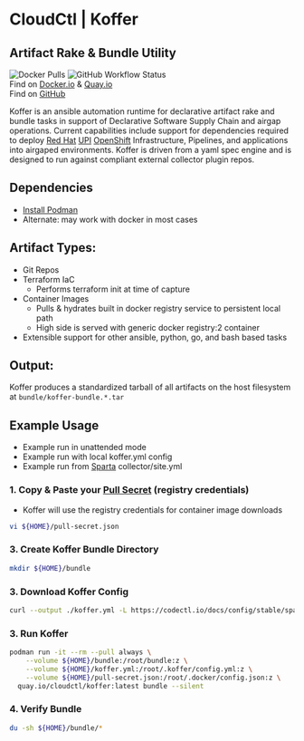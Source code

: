 # CloudCtl | Koffer
## Artifact Rake & Bundle Utility
![Docker Pulls](https://img.shields.io/docker/pulls/cloudctl/koffer?label=DockerHub%20Pulls)
![GitHub Workflow Status](https://img.shields.io/github/workflow/status/cloudctl/cloudctl/koffer?label=GH%20Actions)    
Find on [Docker.io](https://hub.docker.com/r/cloudctl/koffer)  &  [Quay.io](https://quay.io/repository/cloudctl/koffer)    
Find on [GitHub](https://github.com/cloudctl/cloudctl)    
    
    
Koffer is an ansible automation runtime for declarative artifact rake
and bundle tasks in support of Declarative Software Supply Chain and
airgap operations. Current capabilities include support for dependencies
required to deploy [Red Hat] [UPI] [OpenShift] Infrastructure, Pipelines,
and applications into airgaped environments. Koffer is driven from a
yaml spec engine and is designed to run against compliant external collector
plugin repos.    
    
## Dependencies
  - [Install Podman]
  - Alternate: may work with docker in most cases

## Artifact Types:
  - Git Repos
  - Terraform IaC
    - Performs terraform init at time of capture
  - Container Images
    - Pulls & hydrates built in docker registry service to persistent local path
    - High side is served with generic docker registry:2 container
  - Extensible support for other ansible, python, go, and bash based tasks

## Output:
Koffer produces a standardized tarball of all artifacts on the host filesystem at `bundle/koffer-bundle.*.tar`

## Example Usage
  - Example run in unattended mode
  - Example run with local koffer.yml config
  - Example run from [Sparta](https://github.com/CodeSparta/sparta) collector/site.yml 
    
### 1. Copy & Paste your [Pull Secret] (registry credentials)
  - Koffer will use the registry credentials for container image downloads
```sh
vi ${HOME}/pull-secret.json
```
### 3. Create Koffer Bundle Directory
```sh
mkdir ${HOME}/bundle
```
    
### 3. Download Koffer Config
```sh
curl --output ./koffer.yml -L https://codectl.io/docs/config/stable/sparta.yml
```
    
### 3. Run Koffer
```sh
podman run -it --rm --pull always \
    --volume ${HOME}/bundle:/root/bundle:z \
    --volume ${HOME}/koffer.yml:/root/.koffer/config.yml:z \
    --volume ${HOME}/pull-secret.json:/root/.docker/config.json:z \
  quay.io/cloudctl/koffer:latest bundle --silent
```

### 4. Verify Bundle
```sh
du -sh ${HOME}/bundle/*
```
    
[UPI]:https://www.openshift.com/blog/deploying-a-upi-environment-for-openshift-4-1-on-vms-and-bare-metal
[Red Hat]:https://www.redhat.com
[OpenShift]:https://www.openshift.com
[Pull Secret]:https://cloud.redhat.com/openshift/install/metal/user-provisioned
[Pod]:https://kubernetes.io/docs/concepts/workloads/pods/pod
[UBI8]:https://www.redhat.com/en/blog/introducing-red-hat-universal-base-image
[(IaC)]:https://www.ibm.com/cloud/learn/infrastructure-as-code
[CloudCtl]:https://github.com/containercraft/CloudCTL
[Podman]:https://docs.podman.io/en/latest
[Install Podman]:https://podman.io/getting-started/installation
[Fedora]:https://getfedora.org
[Ubuntu]:https://ubuntu.com/download
[CentOS]:https://www.centos.org/download
[RedHat]:https://access.redhat.com/downloads
[Fedora CoreOS]:https://getfedora.org/en/coreos?stream=stable
[RedHat CoreOS]:https://coreos.com/

